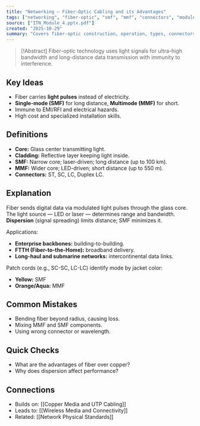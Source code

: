 ```yaml
---
title: "Networking – Fiber-Optic Cabling and its Advantages"
tags: ["networking", "fiber-optic", "smf", "mmf", "connectors", "module4"]
source: ["ITN_Module_4.pptx.pdf"]
created: "2025-10-29"
summary: "Covers fiber-optic construction, operation, types, connectors, and comparison to copper media."
---
```


> [!Abstract]
> Fiber-optic technology uses light signals for ultra-high bandwidth and long-distance data transmission with immunity to interference.

## Key Ideas
- Fiber carries **light pulses** instead of electricity.  
- **Single-mode (SMF)** for long distance, **Multimode (MMF)** for short.  
- Immune to EMI/RFI and electrical hazards.  
- High cost and specialized installation skills.  

## Definitions
- **Core:** Glass center transmitting light.  
- **Cladding:** Reflective layer keeping light inside.  
- **SMF:** Narrow core; laser-driven; long distance (up to 100 km).  
- **MMF:** Wider core; LED-driven; short distance (up to 550 m).  
- **Connectors:** ST, SC, LC, Duplex LC.  

## Explanation
Fiber sends digital data via modulated light pulses through the glass core.  
The light source — LED or laser — determines range and bandwidth.  
**Dispersion** (signal spreading) limits distance; SMF minimizes it.  

Applications:
- **Enterprise backbones:** building-to-building.  
- **FTTH (Fiber-to-the-Home):** broadband delivery.  
- **Long-haul and submarine networks:** intercontinental data links.  

Patch cords (e.g., SC-SC, LC-LC) identify mode by jacket color:  
- **Yellow:** SMF  
- **Orange/Aqua:** MMF  

## Common Mistakes
- Bending fiber beyond radius, causing loss.  
- Mixing MMF and SMF components.  
- Using wrong connector or wavelength.  

## Quick Checks
- What are the advantages of fiber over copper?  
- Why does dispersion affect performance?  

## Connections
- Builds on: [[Copper Media and UTP Cabling]]  
- Leads to: [[Wireless Media and Connectivity]]  
- Related: [[Network Physical Standards]]